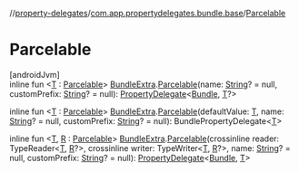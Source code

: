 //[property-delegates](../../index.md)/[com.app.propertydelegates.bundle.base](index.md)/[Parcelable](-parcelable.md)

# Parcelable

[androidJvm]\
inline fun <[T](-parcelable.md) : [Parcelable](https://developer.android.com/reference/kotlin/android/os/Parcelable.html)> [BundleExtra](../com.app.propertydelegates.bundle/-bundle-extra/index.md).[Parcelable](-parcelable.md)(name: [String](https://kotlinlang.org/api/latest/jvm/stdlib/kotlin/-string/index.html)? = null, customPrefix: [String](https://kotlinlang.org/api/latest/jvm/stdlib/kotlin/-string/index.html)? = null): [PropertyDelegate](../com.app.propertydelegates/-property-delegate/index.md)<[Bundle](https://developer.android.com/reference/kotlin/android/os/Bundle.html), [T](-parcelable.md)?>

inline fun <[T](-parcelable.md) : [Parcelable](https://developer.android.com/reference/kotlin/android/os/Parcelable.html)> [BundleExtra](../com.app.propertydelegates.bundle/-bundle-extra/index.md).[Parcelable](-parcelable.md)(defaultValue: [T](-parcelable.md), name: [String](https://kotlinlang.org/api/latest/jvm/stdlib/kotlin/-string/index.html)? = null, customPrefix: [String](https://kotlinlang.org/api/latest/jvm/stdlib/kotlin/-string/index.html)? = null): BundlePropertyDelegate<[T](-parcelable.md)>

inline fun <[T](-parcelable.md), [R](-parcelable.md) : [Parcelable](https://developer.android.com/reference/kotlin/android/os/Parcelable.html)> [BundleExtra](../com.app.propertydelegates.bundle/-bundle-extra/index.md).[Parcelable](-parcelable.md)(crossinline reader: TypeReader<[T](-parcelable.md), [R](-parcelable.md)?>, crossinline writer: TypeWriter<[T](-parcelable.md), [R](-parcelable.md)?>, name: [String](https://kotlinlang.org/api/latest/jvm/stdlib/kotlin/-string/index.html)? = null, customPrefix: [String](https://kotlinlang.org/api/latest/jvm/stdlib/kotlin/-string/index.html)? = null): [PropertyDelegate](../com.app.propertydelegates/-property-delegate/index.md)<[Bundle](https://developer.android.com/reference/kotlin/android/os/Bundle.html), [T](-parcelable.md)>
